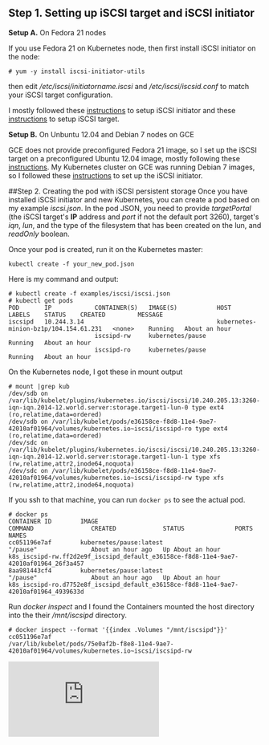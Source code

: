 ## Step 1. Setting up iSCSI target and iSCSI initiator
**Setup A.** On Fedora 21 nodes

If you use Fedora 21 on Kubernetes node, then first install iSCSI initiator on the node:

    # yum -y install iscsi-initiator-utils
   
   
then edit */etc/iscsi/initiatorname.iscsi* and */etc/iscsi/iscsid.conf* to match your iSCSI target configuration.

I mostly followed these [instructions](http://www.server-world.info/en/note?os=Fedora_21&p=iscsi&f=2) to setup iSCSI initiator and these [instructions](http://www.server-world.info/en/note?os=Fedora_21&p=iscsi) to setup iSCSI target.

**Setup B.** On Unbuntu 12.04 and Debian 7 nodes on GCE

GCE does not provide preconfigured Fedora 21 image, so I set up the iSCSI target on a preconfigured Ubuntu 12.04 image, mostly following these [instructions](http://www.server-world.info/en/note?os=Ubuntu_12.04&p=iscsi). My Kubernetes cluster on GCE was running Debian 7 images, so I followed these [instructions](http://www.server-world.info/en/note?os=Debian_7.0&p=iscsi&f=2) to set up the iSCSI initiator.

##Step 2. Creating the pod with iSCSI persistent storage
Once you have installed iSCSI initiator and new Kubernetes, you can create a pod based on my example *iscsi.json*. In the pod JSON, you need to provide *targetPortal* (the iSCSI target's **IP** address and *port* if not the default port 3260), target's *iqn*, *lun*, and the type of the filesystem that has been created on the lun, and *readOnly* boolean. 

Once your pod is created, run it on the Kubernetes master:

```console
kubectl create -f your_new_pod.json
```

Here is my command and output:

```console
# kubectl create -f examples/iscsi/iscsi.json
# kubectl get pods
POD       IP            CONTAINER(S)   IMAGE(S)           HOST                                    LABELS    STATUS    CREATED         MESSAGE
iscsipd   10.244.3.14                                     kubernetes-minion-bz1p/104.154.61.231   <none>    Running   About an hour   
                        iscsipd-rw     kubernetes/pause                                                     Running   About an hour   
                        iscsipd-ro     kubernetes/pause                                                     Running   About an hour   
```

On the Kubernetes node, I got these in mount output

```console
# mount |grep kub
/dev/sdb on /var/lib/kubelet/plugins/kubernetes.io/iscsi/iscsi/10.240.205.13:3260-iqn-iqn.2014-12.world.server:storage.target1-lun-0 type ext4 (ro,relatime,data=ordered)
/dev/sdb on /var/lib/kubelet/pods/e36158ce-f8d8-11e4-9ae7-42010af01964/volumes/kubernetes.io~iscsi/iscsipd-ro type ext4 (ro,relatime,data=ordered)
/dev/sdc on /var/lib/kubelet/plugins/kubernetes.io/iscsi/iscsi/10.240.205.13:3260-iqn-iqn.2014-12.world.server:storage.target1-lun-1 type xfs (rw,relatime,attr2,inode64,noquota)
/dev/sdc on /var/lib/kubelet/pods/e36158ce-f8d8-11e4-9ae7-42010af01964/volumes/kubernetes.io~iscsi/iscsipd-rw type xfs (rw,relatime,attr2,inode64,noquota)
```

If you ssh to that machine, you can run `docker ps` to see the actual pod.
```console
# docker ps
CONTAINER ID        IMAGE                                                COMMAND                CREATED             STATUS              PORTS               NAMES
cc051196e7af        kubernetes/pause:latest                              "/pause"               About an hour ago   Up About an hour                        k8s_iscsipd-rw.ff2d2e9f_iscsipd_default_e36158ce-f8d8-11e4-9ae7-42010af01964_26f3a457                                               
8aa981443cf4        kubernetes/pause:latest                              "/pause"               About an hour ago   Up About an hour                        k8s_iscsipd-ro.d7752e8f_iscsipd_default_e36158ce-f8d8-11e4-9ae7-42010af01964_4939633d    
```

Run *docker inspect* and I found the Containers mounted the host directory into the their */mnt/iscsipd* directory.
```console 
# docker inspect --format '{{index .Volumes "/mnt/iscsipd"}}' cc051196e7af
/var/lib/kubelet/pods/75e0af2b-f8e8-11e4-9ae7-42010af01964/volumes/kubernetes.io~iscsi/iscsipd-rw
```


[![Analytics](https://kubernetes-site.appspot.com/UA-36037335-10/GitHub/examples/iscsi/README.md?pixel)]()
